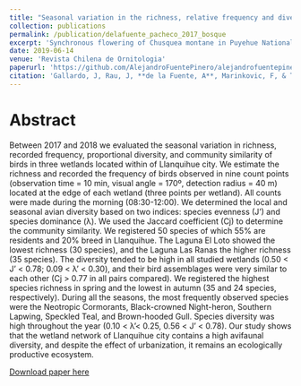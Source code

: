 ```yaml
---
title: "Seasonal variation in the richness, relative frequency and diversity of birds in urban wetlands of Llanquihue, southern Chile"
collection: publications
permalink: /publication/delafuente_pacheco_2017_bosque
excerpt: 'Synchronous flowering of Chusquea montane in Puyehue National Park'
date: 2019-06-14
venue: 'Revista Chilena de Ornitologia'
paperurl: 'https://github.com/AlejandroFuentePinero/alejandrofuentepinero.github.io/blob/master/files/Gallardo.et.al.2018.pdf'
citation: 'Gallardo, J, Rau, J, **de la Fuente, A**, Marinkovic, F, & Teutsch, C. (2018). &quot;Seasonal variation in the richness, relative frequency and diversity of birds in urban wetlands of Llanquihue, southern Chile.&quot; <i>Revista Chilena de Ornitologia</i>. 24(1): 27-36.'
---
```

# Abstract

Between 2017 and 2018 we evaluated the seasonal variation in richness, recorded frequency, proportional diversity, and community similarity of birds in three wetlands located within of Llanquihue city.  We estimate the richness and recorded the frequency of birds observed in nine count points (observation time = 10 min, visual angle = 170º, detection radius = 40 m) located at the edge of each wetland (three points per wetland). All counts were made during the morning (08:30-12:00). We determined the local and seasonal avian diversity based on two indices: species evenness (J’) and species dominance (λ). We used the Jaccard coefficient (Cj) to determine the community similarity. We registered 50 species of which 55% are residents and 20% breed in Llanquihue. The Laguna El Loto showed the lowest richness (30 species), and the Laguna Las Ranas the higher richness (35 species). The diversity tended to be high in all studied wetlands (0.50 < Jʼ < 0.78; 0.09 < λ’ < 0.30), and their bird assemblages were very similar to each other (Cj > 0.77 in all pairs compared). We registered the highest species richness in spring and the lowest in autumn (35 and 24 species, respectively). During all the seasons, the most frequently observed species were the Neotropic Cormorants, Black-crowned Night-heron, Southern Lapwing, Speckled Teal, and Brown-hooded Gull. Species diversity was high throughout the year (0.10 < λ’< 0.25, 0.56 < J’ < 0.78). Our study shows that the wetland network of Llanquihue city contains a high avifaunal diversity, and despite the effect of urbanization, it remains an ecologically productive ecosystem.


[Download paper here](https://github.com/AlejandroFuentePinero/alejandrofuentepinero.github.io/blob/master/files/Gallardo.et.al.2018.pdf)

